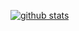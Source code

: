 [![github stats](https://github-readme-stats.vercel.app/api?username=Puyodead1)](https://discord.gg/Ef2AQns)

